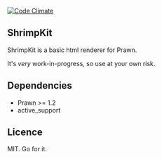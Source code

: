[![Code Climate](https://codeclimate.com/github/metaminded/shrimp_kit/badges/gpa.svg)](https://codeclimate.com/github/metaminded/shrimp_kit)

ShrimpKit
---------

ShrimpKit is a basic html renderer for Prawn.

It's *very* work-in-progress, so use at your own risk.

Dependencies
------------

* Prawn >= 1.2
* active_support

Licence
-------

MIT. Go for it.

